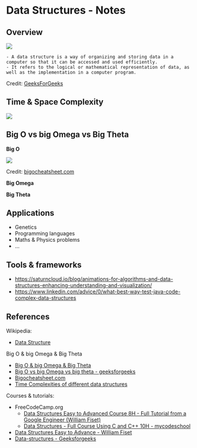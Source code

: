 # Data Structures - Notes

## Overview 

![](https://media.geeksforgeeks.org/wp-content/uploads/20220520182504/ClassificationofDataStructure-660x347.jpg)

```
- A data structure is a way of organizing and storing data in a computer so that it can be accessed and used efficiently. 
- It refers to the logical or mathematical representation of data, as well as the implementation in a computer program.
```

Credit: [GeeksForGeeks](https://www.geeksforgeeks.org/data-structure-meaning/)

## Time & Space Complexity

![](https://github.com/afondiel/research-notes/blob/master/programming/algorithms/docs/time_complexity.png?raw=true)


## Big O vs big Omega vs Big Theta

**Big O**

![](https://www.bigocheatsheet.com/img/big-o-cheat-sheet-poster.png)

Credit: [bigocheatsheet.com](https://www.bigocheatsheet.com/)

**Big Omega**

**Big Theta**

## Applications

 - Genetics
 - Programming languages
 - Maths & Physics problems
 - ...

## Tools & frameworks

- https://saturncloud.io/blog/animations-for-algorithms-and-data-structures-enhancing-understanding-and-visualization/
- https://www.linkedin.com/advice/0/what-best-way-test-java-code-complex-data-structures

## References

Wikipedia:

- [Data Structure](https://en.wikipedia.org/wiki/Data_structure)

Big O & big Omega & Big Theta
- [Big O & big Omega & Big Theta](https://joseiciano.medium.com/an-introduction-to-big-o-big-omega-and-big-theta-d10b5c7db002)
- [Big O vs big Omega vs big theta - geeksforgeeks](https://www.geeksforgeeks.org/difference-between-big-oh-big-omega-and-big-theta/)
- [Bigocheatsheet.com](https://www.bigocheatsheet.com/)
- [Time Complexities of different data structures](https://www.geeksforgeeks.org/time-complexities-of-different-data-structures/)

Courses & tutorials:
- FreeCodeCamp.org 
  - [Data Structures Easy to Advanced Course 8H - Full Tutorial from a Google Engineer (William Fiset)](https://www.youtube.com/watch?v=RBSGKlAvoiM)
  - [Data Structures - Full Course Using C and C++ 10H - mycodeschool](https://www.youtube.com/watch?v=B31LgI4Y4DQ&t=1319s)
- [Data Structures Easy to Advance - William Fiset](https://www.youtube.com/watch?v=Qmt0QwzEmh0&list=PLDV1Zeh2NRsB6SWUrDFW2RmDotAfPbeHu)
- [Data-structures - Geeksforgeeks ](https://www.geeksforgeeks.org/data-structures/)



